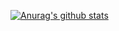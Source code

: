 [![Anurag's github stats](https://github-readme-stats.vercel.app/api?username=ferdyanggara&show_icons=true&theme=radical)](https://github.com/anuraghazra/github-readme-stats)
